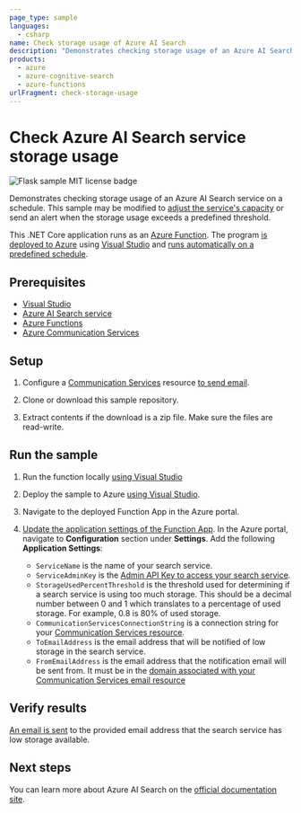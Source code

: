 ```yaml
---
page_type: sample
languages:
  - csharp
name: Check storage usage of Azure AI Search
description: "Demonstrates checking storage usage of an Azure AI Search service. This example builds a C# Function App using the Azure AI Search .NET SDK."
products:
  - azure
  - azure-cognitive-search
  - azure-functions
urlFragment: check-storage-usage
---
```


# Check Azure AI Search service storage usage

![Flask sample MIT license badge](https://img.shields.io/badge/license-MIT-green.svg)

Demonstrates checking storage usage of an Azure AI Search service on a schedule. This sample may be modified to [adjust the service's capacity](https://docs.microsoft.com/azure/search/search-capacity-planning) or send an alert when the storage usage exceeds a predefined threshold.

This .NET Core application runs as an [Azure Function](https://docs.microsoft.com/azure/azure-functions/functions-overview). The program [is deployed to Azure](https://docs.microsoft.com/azure/azure-functions/functions-create-your-first-function-visual-studio?tabs=in-process) using [Visual Studio](https://visualstudio.microsoft.com/downloads/) and [runs automatically on a predefined schedule](https://docs.microsoft.com/azure/azure-functions/functions-create-scheduled-function).

## Prerequisites

- [Visual Studio](https://visualstudio.microsoft.com/downloads/)
- [Azure AI Search service](https://docs.microsoft.com/azure/search/search-create-service-portal)
- [Azure Functions](https://docs.microsoft.com/azure/azure-functions/functions-overview)
- [Azure Communication Services](https://docs.microsoft.com/azure/communication-services/overview)

## Setup

1. Configure a [Communication Services](https://docs.microsoft.com/azure/communication-services/quickstarts/create-communication-resource) resource [to send email](https://docs.microsoft.com/azure/communication-services/quickstarts/email/create-email-communication-resource).

1. Clone or download this sample repository.

1. Extract contents if the download is a zip file. Make sure the files are read-write.

## Run the sample

1. Run the function locally [using Visual Studio](https://docs.microsoft.com/azure/azure-functions/functions-develop-local)

1. Deploy the sample to Azure [using Visual Studio](https://docs.microsoft.com/azure/azure-functions/functions-create-your-first-function-visual-studio?tabs=in-process#publish-the-project-to-azure).

1. Navigate to the deployed Function App in the Azure portal.

1. [Update the application settings of the Function App](https://docs.microsoft.com/azure/azure-functions/functions-how-to-use-azure-function-app-settings?tabs=portal). In the Azure portal, navigate to **Configuration** section under **Settings**. Add the following **Application Settings**:

   + `ServiceName` is the name of your search service.
   + `ServiceAdminKey` is the [Admin API Key to access your search service](https://docs.microsoft.com/azure/search/search-security-api-keys#find-existing-keys).
   + `StorageUsedPercentThreshold` is the threshold used for determining if a search service is using too much storage. This should be a decimal number between 0 and 1 which translates to a percentage of used storage. For example, 0.8 is 80% of used storage.
   + `CommunicationServicesConnectionString` is a connection string for your [Communication Services resource](https://docs.microsoft.com/azure/communication-services/concepts/authentication#access-key).
   + `ToEmailAddress` is the email address that will be notified of low storage in the search service.
   + `FromEmailAddress` is the email address that the notification email will be sent from. It must be in the [domain associated with your Communication Services email resource](https://docs.microsoft.com/azure/communication-services/concepts/email/email-domain-and-sender-authentication)

## Verify results

[An email is sent](https://docs.microsoft.com/azure/communication-services/quickstarts/email/send-email) to the provided email address that the search service has low storage available.

## Next steps

You can learn more about Azure AI Search on the [official documentation site](https://docs.microsoft.com/azure/search).
